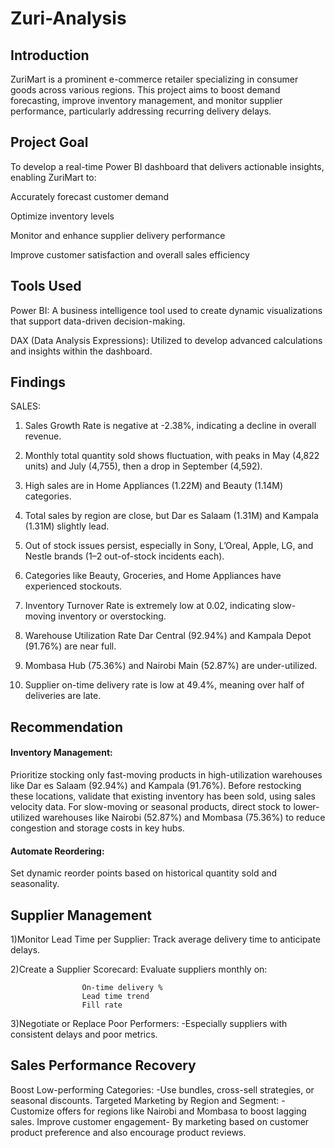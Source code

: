 # Zuri-Analysis #
## Introduction ##
ZuriMart is a prominent e-commerce retailer specializing in consumer goods across various regions.
This project aims to boost demand forecasting, improve inventory management, and monitor supplier performance, particularly addressing recurring delivery delays.

## Project Goal ##
To develop a real-time Power BI dashboard that delivers actionable insights, enabling ZuriMart to:

Accurately forecast customer demand

Optimize inventory levels

Monitor and enhance supplier delivery performance

Improve customer satisfaction and overall sales efficiency

## Tools Used ##
Power BI: A business intelligence tool used to create dynamic visualizations that support data-driven decision-making.

DAX (Data Analysis Expressions): Utilized to develop advanced calculations and insights within the dashboard.



## Findings ##
SALES:
1)    Sales Growth Rate is negative at -2.38%, indicating a decline in overall revenue.

2)    Monthly total quantity sold shows fluctuation, with peaks in May (4,822 units) and July (4,755), then a drop in September (4,592).

3)    High sales are in Home Appliances (1.22M) and Beauty (1.14M) categories.

4)    Total sales by region are close, but Dar es Salaam (1.31M) and Kampala (1.31M) slightly lead.

5)    Out of stock issues persist, especially in Sony, L’Oreal, Apple, LG, and Nestle brands (1–2 out-of-stock incidents each).

6)    Categories like Beauty, Groceries, and Home Appliances have experienced stockouts.

7)    Inventory Turnover Rate is extremely low at 0.02, indicating slow-moving inventory or overstocking.

8)    Warehouse Utilization Rate Dar Central (92.94%) and Kampala Depot (91.76%) are near full.

9)    Mombasa Hub (75.36%) and Nairobi Main (52.87%) are under-utilized.

10)  Supplier on-time delivery rate is low at 49.4%, meaning over half of deliveries are late.

## Recommendation ##
#### Inventory Management:
Prioritize stocking only fast-moving products in high-utilization warehouses like Dar es Salaam (92.94%) and Kampala (91.76%).
Before restocking these locations, validate that existing inventory has been sold, using sales velocity data.
For slow-moving or seasonal products, direct stock to lower-utilized warehouses like Nairobi (52.87%) and Mombasa (75.36%) to reduce congestion and storage costs in key hubs.

#### Automate Reordering:
Set dynamic reorder points based on historical quantity sold and seasonality.

## Supplier Management
1)Monitor Lead Time per Supplier: Track average delivery time to anticipate delays.

2)Create a Supplier Scorecard: Evaluate suppliers monthly on:

                    On-time delivery %
                    Lead time trend
                    Fill rate

3)Negotiate or Replace Poor Performers: -Especially suppliers with consistent delays and poor metrics.

 ## Sales Performance Recovery
Boost Low-performing Categories: -Use bundles, cross-sell strategies, or seasonal discounts.
Targeted Marketing by Region and Segment: -Customize offers for regions like Nairobi and Mombasa to boost lagging sales.
Improve customer engagement- By marketing based on customer product preference and also encourage product reviews.







